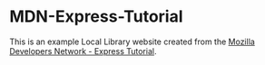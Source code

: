 # MDN-Express-Tutorial

This is an example Local Library website created from the <a href="https://developer.mozilla.org/en-US/docs/Learn/Server-side/Express_Nodejs/skeleton_website">Mozilla Developers Network - Express Tutorial</a>.
